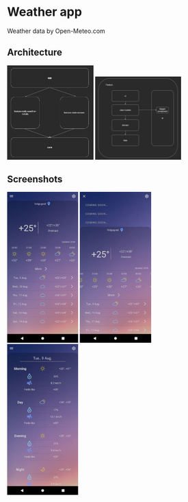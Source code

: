 # Weather app
Weather data by Open-Meteo.com

<h2>Architecture</h2>
<span>
   <img src="app/arch1.png" width="40%">
   <img src="app/arch2.png" width="40%">
</span>
<h2>Screenshots</h2>

<span>
  <img src="app/1.jpg" width="33%">
  <img src="app/2.jpg" width="33%">
  <img src="app/3.jpg" width="33%">
</span>
